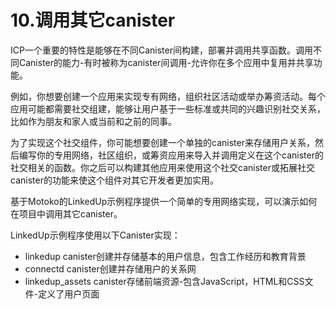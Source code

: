 # 10.调用其它canister



ICP一个重要的特性是能够在不同Canister间构建，部署并调用共享函数。调用不同Canister的能力-有时被称为canister间调用-允许你在多个应用中复用并共享功能。

例如，你想要创建一个应用来实现专有网络，组织社区活动或举办筹资活动。每个应用可能都需要社交组建，能够让用户基于一些标准或共同的兴趣识别社交关系，比如作为朋友和家人或当前和之前的同事。

为了实现这个社交组件，你可能想要创建一个单独的canister来存储用户关系，然后编写你的专用网络，社区组织，或筹资应用来导入并调用定义在这个canister的社交相关的函数。你之后可以构建其他应用来使用这个社交canister或拓展社交canister的功能来使这个组件对其它开发者更加实用。

基于Motoko的LinkedUp示例程序提供一个简单的专用网络实现，可以演示如何在项目中调用其它canister。

LinkedUp示例程序使用以下Canister实现：

* linkedup canister创建并存储基本的用户信息，包含工作经历和教育背景
* connectd canister创建并存储用户的关系网
* linkedup\_assets canister存储前端资源-包含JavaScript，HTML和CSS文件-定义了用户页面



